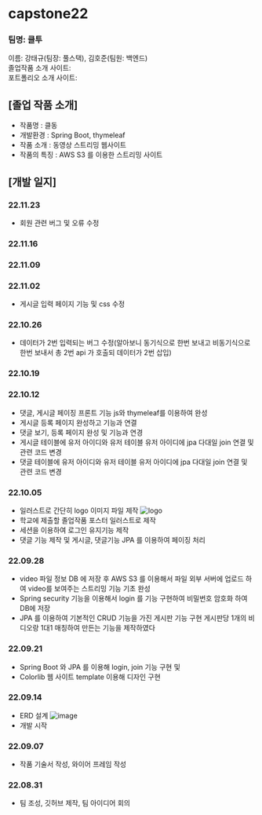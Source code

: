 # capstone22
### 팀명: 클투
이름: 강태규(팀장: 풀스택), 김호준(팀원: 백엔드)<br>
졸업작품 소개 사이트:<br>
포트폴리오 소개 사이트:<br>

## [졸업 작품 소개]
- 작품명 : 클동
- 개발환경 : Spring Boot, thymeleaf
- 작품 소개 : 동영상 스트리밍 웹사이트
- 작품의 특징 : AWS S3 를 이용한 스트리밍 사이트


## [개발 일지]

### 22.11.23
 - 회원 관련 버그 및 오류 수정

### 22.11.16

### 22.11.09

### 22.11.02
 - 게시글 입력 페이지 기능 및 css 수정

### 22.10.26
 - 데이터가 2번 입력되는 버그 수정(알아보니 동기식으로 한번 보내고 비동기식으로 한번 보내서 총 2번 api 가 호출되 데이터가 2번 삽입)

### 22.10.19

### 22.10.12
 - 댓글, 게시글 페이징 프론트 기능 js와 thymeleaf를 이용하여 완성
 - 게시글 등록 페이지 완성하고 기능과 연결
 - 댓글 보기, 등록 페이지 완성 및 기능과 연경
 - 게시글 테이블에 유저 아이디와 유저 테이블 유저 아이디에 jpa 다대일 join 연결 및 관련 코드 변경
 - 댓글 테이블에 유저 아이디와 유저 테이블 유저 아이디에 jpa 다대일 join 연결 및 관련 코드 변경

### 22.10.05
 - 일러스트로 간단히 logo 이미지 파일 제작
 ![logo](https://user-images.githubusercontent.com/79895925/193996703-d71f85de-bd25-4ad8-b0f1-3989b1770e99.png)
 - 학교에 제출할 졸업작품 포스터 일러스트로 제작
 - 세션을 이용하여 로그인 유지기능 제작
 - 댓글 기능 제작 및 게시글, 댓글기능 JPA 를 이용하여 페이징 처리


### 22.09.28
 - video 파일 정보 DB 에 저장 후 AWS S3 를 이용해서 파일 외부 서버에 업로드 하여 video를 보여주는 스트리밍 기능 기초 완성
 - Spring security 기능을 이용해서 login 를 기능 구현하여 비밀번호 암호화 하여 DB에 저장
 - JPA 를 이용하여 기본적인 CRUD 기능을 가진 게시판 기능 구현 게시판당 1개의 비디오랑 1대1 매칭하여 만든는 기능을 제작하였다

### 22.09.21
 - Spring Boot 와 JPA 를 이용해 login, join 기능 구현 및 
 - Colorlib 웹 사이트 template 이용해 디자인 구현

### 22.09.14
 - ERD 설계
 ![image](https://user-images.githubusercontent.com/79895925/191419323-78e90b27-e6fc-4fa7-8668-4fb7acd1681c.png)
 - 개발 시작
 
### 22.09.07
 - 작품 기술서 작성, 와이어 프레임 작성

### 22.08.31
 - 팀 조성, 깃허브 제작, 팀 아이디어 회의
